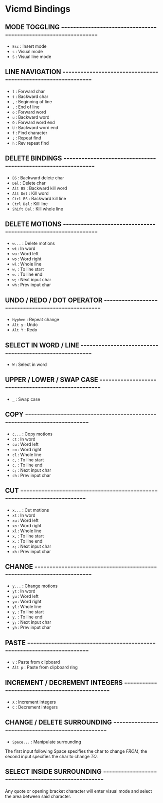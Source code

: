 # Vicmd Bindings


## MODE TOGGLING ---------------------------------------------------------------

- `Esc`                  : Insert mode
- `s`                    : Visual mode
- `S`                    : Visual line mode


## LINE NAVIGATION -------------------------------------------------------------

- `l`                    : Forward char
- `t`                    : Backward char
- `,`                    : Beginning of line
- `.`                    : End of line
- `o`                    : Forward word
- `u`                    : Backward word
- `O`                    : Forward word end
- `U`                    : Backward word end
- `f`                    : Find character
- `;`                    : Repeat find
- `h`                    : Rev repeat find


## DELETE BINDINGS -------------------------------------------------------------

- `BS`                   : Backward delete char
- `Del`                  : Delete char
- `Alt BS`               : Backward kill word
- `Alt Del`              : Kill word
- `Ctrl BS`              : Backward kill line
- `Ctrl Del`             : Kill line
- `Shift Del`            : Kill whole line


## DELETE MOTIONS --------------------------------------------------------------

- `w...`                 : Delete motions
- `wt`                   : In word
- `wu`                   : Word left
- `wo`                   : Word right
- `wl`                   : Whole line
- `w,`                   : To line start
- `w.`                   : To line end
- `w;`                   : Next input char
- `wh`                   : Prev input char


## UNDO / REDO / DOT OPERATOR --------------------------------------------------

- `Hyphen`               : Repeat change
- `Alt y`                : Undo
- `Alt Y`                : Redo


## SELECT IN WORD / LINE -------------------------------------------------------

- `W`                    : Select in word


## UPPER / LOWER / SWAP CASE ---------------------------------------------------

- `_`                    : Swap case


## COPY ------------------------------------------------------------------------

- `c...`                 : Copy motions
- `ct`                   : In word
- `cu`                   : Word left
- `co`                   : Word right
- `cl`                   : Whole line
- `c,`                   : To line start
- `c.`                   : To line end
- `c;`                   : Next input char
- `ch`                   : Prev input char


## CUT -------------------------------------------------------------------------

- `x...`                 : Cut motions
- `xt`                   : In word
- `xu`                   : Word left
- `xo`                   : Word right
- `xl`                   : Whole line
- `x,`                   : To line start
- `x.`                   : To line end
- `x;`                   : Next input char
- `xh`                   : Prev input char


## CHANGE ----------------------------------------------------------------------

- `y...`                 : Change motions
- `yt`                   : In word
- `yu`                   : Word left
- `yo`                   : Word right
- `yl`                   : Whole line
- `y,`                   : To line start
- `y.`                   : To line end
- `y;`                   : Next input char
- `yh`                   : Prev input char


## PASTE -----------------------------------------------------------------------

- `v`                    : Paste from clipboard
- `Alt p`                : Paste from clipboard ring


## INCREMENT / DECREMENT INTEGERS ----------------------------------------------

- `X`                    : Increment integers
- `C`                    : Decrement integers


## CHANGE / DELETE SURROUNDING -------------------------------------------------

- `Space...`             : Manipulate surrounding

The first input following Space specifies the
char to change *FROM*, the second input specifies
the char to change *TO*.


## SELECT INSIDE SURROUNDING ---------------------------------------------------

Any quote or opening bracket character will
enter visual mode and select the area between
said character.
